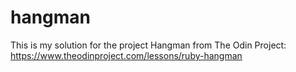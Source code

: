# hangman
This is my solution for the project Hangman from The Odin Project: https://www.theodinproject.com/lessons/ruby-hangman

